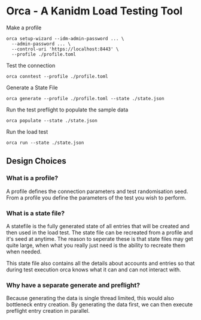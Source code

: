 # Orca - A Kanidm Load Testing Tool

Make a profile

```
orca setup-wizard --idm-admin-password ... \
  --admin-password ... \
  --control-uri 'https://localhost:8443' \
  --profile ./profile.toml
```

Test the connection

```
orca conntest --profile ./profile.toml
```

Generate a State File

```
orca generate --profile ./profile.toml --state ./state.json
```

Run the test preflight to populate the sample data

```
orca populate --state ./state.json
```

Run the load test

```
orca run --state ./state.json
```

## Design Choices

### What is a profile?

A profile defines the connection parameters and test randomisation seed. From a profile you define
the parameters of the test you wish to perform.

### What is a state file?

A statefile is the fully generated state of all entries that will be created and then used in the
load test. The state file can be recreated from a profile and it's seed at anytime. The reason to
seperate these is that state files may get quite large, when what you really just need is the ability
to recreate them when needed.

This state file also contains all the details about accounts and entries so that during test execution
orca knows what it can and can not interact with.

### Why have a separate generate and preflight?

Because generating the data is single thread limited, this would also bottleneck entry creation.
By generating the data first, we can then execute preflight entry creation in parallel.


